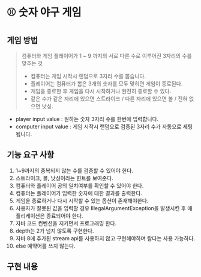 # ⚾️ 숫자 야구 게임

## 게임 방법
> 컴퓨터와 게임 플레이어가 1 ~ 9 까지의 서로 다른 수로 이루어진 3자리의 수를 맞추는 것
> - 컴퓨터는 게임 시작시 랜덤으로 3자리 수를 뽑습니다.
> - 플레이어는 컴퓨터가 뽑은 3개의 숫자를 모두 맞히면 게임이 종료된다.
> - 게임을 종료한 후 게임을 다시 시작하거나 완전히 종료할 수 있다.
> - 같은 수가 같은 자리에 있으면 스트라이크 / 다른 자리에 있으면 볼 / 전혀 없으면 낫싱.

- player input value
: 원하는 숫자 3자리 수를 한번에 입력합니다.
- computer input value
: 게임 시작시 랜덤으로 검증된 3자리 수가 자동으로 세팅 됩니다.

## 기능 요구 사항
1. 1~9까지의 중복되지 않는 수를 검증할 수 있어야 한다.
2. 스트라이크, 볼, 낫싱이라는 힌트를 보여준다. 
3. 컴퓨터와 플레이어 공의 일치여부를 확인할 수 있어야 한다.
4. 컴퓨터는 플레이어가 입력한 숫자에 대한 결과를 출력한다.
5. 게임을 종료하거나 다시 시작할 수 있는 옵션이 존재해야한다.
6. 사용자가 잘못된 값을 입력할 경우 IllegalArgumentException을 발생시킨 후 애플리케이션은 종료되어야 한다.
7. 자바 코드 컨벤션을 지키면서 프로그래밍 한다.
8. depth는 2가 넘지 않도록 구현한다.
9. 자바 8에 추가된 stream api를 사용하지 않고 구현해야하며 람다는 사용 가능하다.
10. else 예약어를 쓰지 않는다.

## 구현 내용

